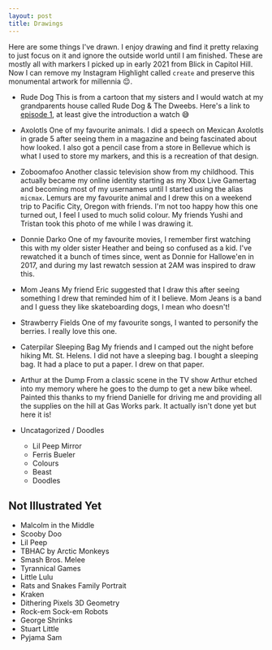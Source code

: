 ```yaml
---
layout: post
title: Drawings
---
```


Here are some things I've drawn. I enjoy drawing and find it pretty relaxing to just focus on it and ignore the outside world until I am finished. These are mostly all with markers I picked up in early 2021 from Blick in Capitol Hill. Now I can remove my Instagram Highlight called `create` and preserve this monumental artwork for millennia 😌.

- Rude Dog
This is from a cartoon that my sisters and I would watch at my grandparents house called Rude Dog & The Dweebs.
Here's a link to [episode 1](https://youtu.be/aj3XSmBcOHs), at least give the introduction a watch 😅

- Axolotls
One of my favourite animals. I did a speech on Mexican Axolotls in grade 5 after seeing them in a magazine and being fascinated about how looked. I also got a pencil case from a store in Bellevue which is what I used to store my markers, and this is a recreation of that design.

- Zoboomafoo
Another classic television show from my childhood. This actually became my online identity starting as my Xbox Live Gamertag and becoming most of my usernames until I started using the alias `micmax`. Lemurs are my favourite animal and I drew this on a weekend trip to Pacific City, Oregon with friends. I'm not too happy how this one turned out, I feel I used to much solid colour.
My friends Yushi and Tristan took this photo of me while I was drawing it.

- Donnie Darko
One of my favourite movies, I remember first watching this with my older sister Heather and being so confused as a kid. I've rewatched it a bunch of times since, went as Donnie for Hallowe'en in 2017, and during my last rewatch session at 2AM was inspired to draw this.

- Mom Jeans
My friend Eric suggested that I draw this after seeing something I drew that reminded him of it I believe. Mom Jeans is a band and I guess they like skateboarding dogs, I mean who doesn't!

- Strawberry Fields
One of my favourite songs, I wanted to personify the berries. I really love this one.

- Caterpilar Sleeping Bag
My friends and I camped out the night before hiking Mt. St. Helens. I did not have a sleeping bag. I bought a sleeping bag. It had a place to put a paper. I drew on that paper.

- Arthur at the Dump
From a classic scene in the TV show Arthur etched into my memory where he goes to the dump to get a new bike wheel. Painted this thanks to my friend Danielle for driving me and providing all the supplies on the hill at Gas Works park. It actually isn't done yet but here it is!

- Uncatagorized / Doodles
  - Lil Peep Mirror
  - Ferris Bueler
  - Colours
  - Beast
  - Doodles

## Not Illustrated Yet

- Malcolm in the Middle
- Scooby Doo
- Lil Peep
- TBHAC by Arctic Monkeys
- Smash Bros. Melee
- Tyrannical Games
- Little Lulu
- Rats and Snakes Family Portrait
- Kraken
- Dithering Pixels 3D Geometry
- Rock-em Sock-em Robots
- George Shrinks
- Stuart Little
- Pyjama Sam
